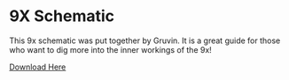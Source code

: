 # 9X Schematic #

This 9x schematic was put together by Gruvin.  It is a great guide for those who want to dig more into the inner workings of the 9x!

<a href='http://er9x.googlecode.com/svn/trunk/doc/9xV2Schematic.pdf'>Download Here</a>